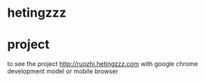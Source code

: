# hetingzzz


# project

to see the project <a href='http://ruozhi.hetingzzz.com'>http://ruozhi.hetingzzz.com</a> with google chrome development model or mobile browser